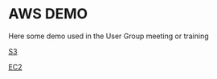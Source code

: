 # AWS DEMO
Here some demo used in the User Group meeting or training

[S3](s3/README.md)

[EC2](ec2/README.md)
